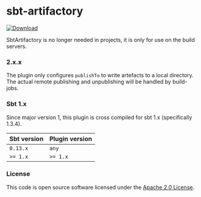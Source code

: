 
# sbt-artifactory

 [ ![Download](https://img.shields.io/github/v/release/hmrc/sbt-artifactory) ](https://open.artefacts.tax.service.gov.uk/ivy2/uk.gov.hmrc/sbt-artifactory/scala_2.12/sbt_1.0/)

SbtArtifactory is no longer needed in projects, it is only for use on the build servers.

### 2.x.x

The plugin only configures `publishTo` to write artefacts to a local directory. The actual remote publishing and unpublishing will be handled by build-jobs.

### Sbt 1.x

Since major version 1, this plugin is cross compiled for sbt 1.x (specifically 1.3.4).

| Sbt version | Plugin version |
| ----------- | -------------- |
| `0.13.x`    | `any`          |
| `>= 1.x`    | `>= 1.x`       |


### License

This code is open source software licensed under the [Apache 2.0 License]("http://www.apache.org/licenses/LICENSE-2.0.html").
